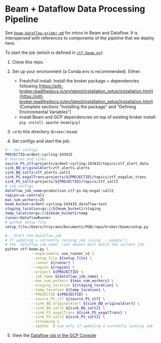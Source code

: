 # Beam + Dataflow Data Processing Pipeline

See [`beam-dataflow-primer.md`](beam-dataflow-primer.md) for intros to Beam and Dataflow.
It is interspersed with references to components of the pipeline that we deploy here.

To start the job (which is defined in [`ztf-beam.py`](ztf-beam.py)):

1. Clone this repo.

2. Set up your environment (a Conda env is recommended). Either:
    - Fresh/full install: Install the broker package + dependencies following [https://pitt-broker.readthedocs.io/en/latest/installation_setup/installation.html](https://pitt-broker.readthedocs.io/en/latest/installation_setup/installation.html) (Complete sections "Installing the package" and "Defining Environmental Variables")
    - Install Beam and GCP dependencies on top of existing broker install: `pip install apache-beam[gcp]`

3. `cd` to this directory (`broker/beam`)

4. Set configs and start the job:

```bash
#-- Set configs
PROJECTID=ardent-cycling-243415
# sources and sinks
source_PS_ztf=projects/ardent-cycling-243415/topics/ztf_alert_data
sink_BQ_originalAlert=ztf_alerts.alerts
sink_BQ_salt2=ztf_alerts.salt2
sink_PS_exgalTrans=projects/${PROJECTID}/topics/ztf_exgalac_trans
sink_PS_salt2=projects/${PROJECTID}/topics/ztf_salt2
# job configs
dataflow_job_name=production-ztf-ps-bq-exgal-salt2
region=us-central1
max_num_workers=25
beam_bucket=ardent-cycling-243415_dataflow-test
staging_location=gs://${beam_bucket}/staging
temp_location=gs://${beam_bucket}/temp
runner=DataflowRunner
# python setup file
setup_file=/Users/troyraen/Documents/PGB/repo/broker/beam/setup.py

#-- Start the Dataflow job
# If updating a currently running job (using `--update`),
# the `dataflow_job_name` (set above) must match the current job.
python ztf-beam.py \
            --experiments use_runner_v2 \
            --setup_file ${setup_file} \
            --runner ${runner} \
            --region ${region} \
            --project ${PROJECTID} \
            --job_name ${dataflow_job_name} \
            --max_num_workers ${max_num_workers} \
            --staging_location ${staging_location} \
            --temp_location ${temp_location} \
            --PROJECTID ${PROJECTID} \
            --source_PS_ztf ${source_PS_ztf} \
            --sink_BQ_originalAlert ${sink_BQ_originalAlert} \
            --sink_BQ_salt2 ${sink_BQ_salt2} \
            --sink_PS_exgalTrans ${sink_PS_exgalTrans} \
            --sink_PS_salt2 ${sink_PS_salt2} \
            --streaming \
            --update  # use only if updating a currently running job
```

5. View the [Dataflow job in the GCP Console](https://console.cloud.google.com/dataflow/jobs?project=ardent-cycling-243415)
